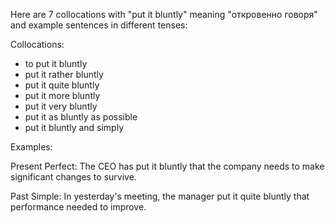 Here are 7 collocations with "put it bluntly" meaning "откровенно говоря" and example sentences in different tenses:

Collocations:
- to put it bluntly
- put it rather bluntly
- put it quite bluntly
- put it more bluntly
- put it very bluntly
- put it as bluntly as possible
- put it bluntly and simply

Examples:

Present Perfect: The CEO has put it bluntly that the company needs to make significant changes to survive.

Past Simple: In yesterday's meeting, the manager put it quite bluntly that performance needed to improve.